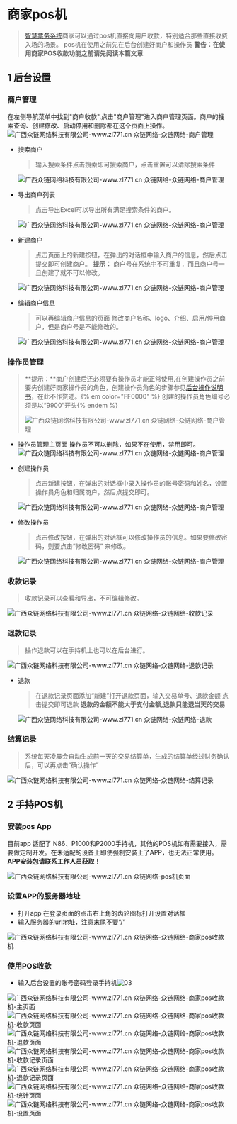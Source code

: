 # 商家pos机

> [智慧票务系统](https://www.zl771.cn)商家可以通过pos机直接向用户收款，特别适合那些直接收费入场的场景。
pos机在使用之前先在后台创建好商户和操作员
**警告：在使用商家POS收款功能之前请先阅读本篇文章**

## 1 后台设置

### 商户管理

在左侧导航菜单中找到"商户收款",点击"商户管理"进入商户管理页面。商户的搜索查询、创建修改、启动停用和删除都在这个页面上操作。
![广西众链网络科技有限公司-www.zl771.cn 众链网络-众链网络-商户管理](imgs/image-20211215115410462.png)

* 搜索商户
  > 输入搜索条件点击搜索即可搜索商户，点击重置可以清除搜索条件

  ![广西众链网络科技有限公司-www.zl771.cn 众链网络-众链网络-商户管理](imgs/image-20211215120448969.png)

* 导出商户列表
  > 点击导出Excel可以导出所有满足搜索条件的商户。

  ![广西众链网络科技有限公司-www.zl771.cn 众链网络-众链网络-商户管理](imgs/image-20211215154322592.png)

* 新建商户
  > 点击页面上的新建按钮，在弹出的对话框中输入商户的信息，然后点击提交即可创建商户。
  **提示：** 商户号在系统中不可重复，而且商户号一旦创建了就不可以修改。

  ![广西众链网络科技有限公司-www.zl771.cn 众链网络-众链网络-商户管理](imgs/image-20211215120252991.png)

* 编辑商户信息
  
  > 可以再编辑商户信息的页面 修改商户名称、logo、介绍、启用/停用商户，但是商户号是不能修改的。

  ![广西众链网络科技有限公司-www.zl771.cn 众链网络-众链网络-商户管理](imgs/image-20211215121125709.png)

### 操作员管理

  >**提示：**商户创建后还必须要有操作员才能正常使用,在创建操作员之前要先创建好商家操作员的角色，创建操作员角色的步骤参见[后台操作说明书](guide/backend.md)，在此不作赘述。{% em color="FF0000" %} 创建的操作员角色编号必须是以“9900”开头{% endem %}
  >
  >![广西众链网络科技有限公司-www.zl771.cn 众链网络-众链网络-商户管理](imgs/image-20211215163223079.png)

* 操作员管理主页面
  操作员不可以删除，如果不在使用，禁用即可。
  ![广西众链网络科技有限公司-www.zl771.cn 众链网络-众链网络-商户管理](imgs/image-20211215171423110.png)

* 创建操作员
  >点击新建按钮，在弹出的对话框中录入操作员的账号密码和姓名，设置操作员角色和归属商户，然后点提交即可。

  ![广西众链网络科技有限公司-www.zl771.cn 众链网络-众链网络-商户管理](imgs/image-20211215172654655.png)

* 修改操作员
  >点击修改按钮，在弹出的对话框可以修改操作员的信息。如果要修改密码，则要点击“修改密码” 来修改。

  ![广西众链网络科技有限公司-www.zl771.cn 众链网络-众链网络-商户管理](imgs/image-20211215173005903.png)

### 收款记录

  >收款记录可以查看和导出，不可编辑修改。

  ![广西众链网络科技有限公司-www.zl771.cn 众链网络-众链网络-收款记录](imgs/image-20211215173148869.png)

### 退款记录

  >操作退款可以在手持机上也可以在后台进行。

  ![广西众链网络科技有限公司-www.zl771.cn 众链网络-众链网络-退款记录](imgs/image-20211215174556441.png)

* 退款
  > 在退款记录页面添加“新建”打开退款页面，输入交易单号、退款金额 点击提交即可退款
  > **退款的金额不能大于支付金额,退款只能退当天的交易**
  
  ![广西众链网络科技有限公司-www.zl771.cn 众链网络-众链网络-退款](imgs/image-20211215174837315.png)

### 结算记录

  >系统每天凌晨会自动生成前一天的交易结算单，生成的结算单经过财务确认后，可以再点击“确认操作”

  ![广西众链网络科技有限公司-www.zl771.cn 众链网络-众链网络-结算记录](imgs/image-20211215175353158.png)

## 2 手持POS机

### 安装pos App

目前app 适配了 N86、P1000和P2000手持机，其他的POS机如有需要接入，需要做定制开发。在未适配的设备上即使强制安装上了APP，也无法正常使用。
**APP安装包请联系工作人员获取！**

![广西众链网络科技有限公司-www.zl771.cn 众链网络-pos机页面](imgs/11.png)

### 设置APP的服务器地址

* 打开app 在登录页面的点击右上角的齿轮图标打开设置对话框
* 输入服务器的url地址，注意末尾不要“/”

![广西众链网络科技有限公司-www.zl771.cn 众链网络-众链网络-商家pos收款机](imgs/02.png)

### 使用POS收款

* 输入后台设置的账号密码登录手持机![03](imgs/03.png)

 ![广西众链网络科技有限公司-www.zl771.cn 众链网络-众链网络-商家pos收款机-主页面](imgs/04.png)
![广西众链网络科技有限公司-www.zl771.cn 众链网络-众链网络-商家pos收款机-收款页面](imgs/05.png)
![广西众链网络科技有限公司-www.zl771.cn 众链网络-众链网络-商家pos收款机-退款页面](imgs/10.png)
![广西众链网络科技有限公司-www.zl771.cn 众链网络-众链网络-商家pos收款机-收款记录页面](imgs/07.png)
![广西众链网络科技有限公司-www.zl771.cn 众链网络-众链网络-商家pos收款机-退款记录页面](imgs/08.png)
![广西众链网络科技有限公司-www.zl771.cn 众链网络-众链网络-商家pos收款机-统计页面](imgs/09.png)
![广西众链网络科技有限公司-www.zl771.cn 众链网络-众链网络-商家pos收款机-设置页面](imgs/06.png)
